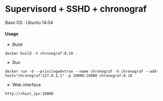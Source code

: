 # Supervisord + SSHD + chronograf

Base OS : Ubuntu 14.04

#### Usage

- Build
~~~
docker build -t chronograf:0.10 .
~~~

- Run
~~~
docker run -d --privileged=true --name chronograf -h chronograf --add-host="chronograf:127.0.1.1" -p 10000:10000 chronograf:0.10 
~~~

- Web interface
~~~
http://<host_ip>:10000
~~~
